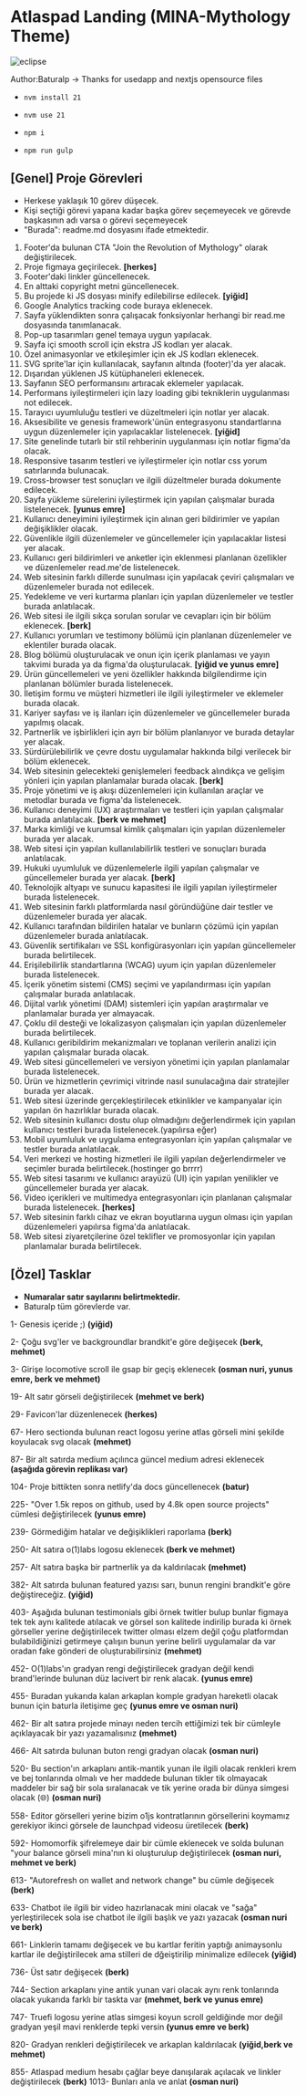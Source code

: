 # Atlaspad Landing (MINA-Mythology Theme)
![eclipse](https://github.com/AtlasPad/website-mina/assets/158029357/ff062b2c-5e34-4306-9817-998b4b7053b0)

Author:Baturalp -> Thanks for usedapp and nextjs opensource files

* ```nvm install 21```

* ```nvm use 21```

* ```npm i```

* ```npm run gulp```

  
## [Genel] Proje Görevleri
- Herkese yaklaşık 10 görev düşecek.
- Kişi seçtiği görevi yapana kadar başka görev seçemeyecek ve görevde başkasının adı varsa o görevi seçemeyecek
- "Burada": readme.md dosyasını ifade etmektedir.

1. Footer'da bulunan CTA "Join the Revolution of Mythology" olarak değiştirilecek.
2. Proje figmaya geçirilecek. **[herkes]**
3. Footer'daki linkler güncellenecek.
4. En alttaki copyright metni güncellenecek.
5. Bu projede ki JS dosyası minify edilebilirse edilecek. **[yiğid]**
6. Google Analytics tracking code buraya eklenecek.
7. Sayfa yüklendikten sonra çalışacak fonksiyonlar herhangi bir read.me dosyasında tanımlanacak.
8. Pop-up tasarımları genel temaya uygun yapılacak.
9. Sayfa içi smooth scroll için ekstra JS kodları yer alacak.
10. Özel animasyonlar ve etkileşimler için ek JS kodları eklenecek.
11. SVG sprite'lar için kullanılacak, sayfanın altında (footer)'da yer alacak.
12. Dışarıdan yüklenen JS kütüphaneleri eklenecek.
13. Sayfanın SEO performansını artıracak eklemeler yapılacak.
14. Performans iyileştirmeleri için lazy loading gibi tekniklerin uygulanması not edilecek.
15. Tarayıcı uyumluluğu testleri ve düzeltmeleri için notlar yer alacak.
16. Aksesibilite ve genesis framework'ünün entegrasyonu standartlarına uygun düzenlemeler için yapılacaklar listelenecek. **[yiğid]**
17. Site genelinde tutarlı bir stil rehberinin uygulanması için notlar figma'da olacak.
18. Responsive tasarım testleri ve iyileştirmeler için notlar css yorum satırlarında bulunacak.
19. Cross-browser test sonuçları ve ilgili düzeltmeler burada dokumente edilecek.
20. Sayfa yükleme sürelerini iyileştirmek için yapılan çalışmalar burada listelenecek. **[yunus emre]**
21. Kullanıcı deneyimini iyileştirmek için alınan geri bildirimler ve yapılan değişiklikler olacak.
22. Güvenlikle ilgili düzenlemeler ve güncellemeler için yapılacaklar listesi yer alacak.
26. Kullanıcı geri bildirimleri ve anketler için eklenmesi planlanan özellikler ve düzenlemeler read.me'de listelenecek.
27. Web sitesinin farklı dillerde sunulması için yapılacak çeviri çalışmaları ve düzenlemeler burada not edilecek.
29. Yedekleme ve veri kurtarma planları için yapılan düzenlemeler ve testler burada anlatılacak.
30. Web sitesi ile ilgili sıkça sorulan sorular ve cevapları için bir bölüm eklenecek. **[berk]**
31. Kullanıcı yorumları ve testimony bölümü için planlanan düzenlemeler ve eklentiler burada olacak.
32. Blog bölümü oluşturulacak ve onun için içerik planlaması ve yayın takvimi burada ya da figma'da oluşturulacak. **[yiğid ve yunus emre]**
34. Ürün güncellemeleri ve yeni özellikler hakkında bilgilendirme için planlanan bölümler burada listelenecek.
35. İletişim formu ve müşteri hizmetleri ile ilgili iyileştirmeler ve eklemeler burada olacak.
36. Kariyer sayfası ve iş ilanları için düzenlemeler ve güncellemeler burada yapılmış olacak.
37. Partnerlik ve işbirlikleri için ayrı bir bölüm planlanıyor ve burada detaylar yer alacak.
38. Sürdürülebilirlik ve çevre dostu uygulamalar hakkında bilgi verilecek bir bölüm eklenecek.
47. Web sitesinin gelecekteki genişlemeleri feedback alındıkça ve gelişim yönleri için yapılan planlamalar burada olacak. **[berk]**
48. Proje yönetimi ve iş akışı düzenlemeleri için kullanılan araçlar ve metodlar burada ve figma'da listelenecek.
49. Kullanıcı deneyimi (UX) araştırmaları ve testleri için yapılan çalışmalar burada anlatılacak. **[berk ve mehmet]**
50. Marka kimliği ve kurumsal kimlik çalışmaları için yapılan düzenlemeler burada yer alacak.
59. Web sitesi için yapılan kullanılabilirlik testleri ve sonuçları burada anlatılacak.
60. Hukuki uyumluluk ve düzenlemelerle ilgili yapılan çalışmalar ve güncellemeler burada yer alacak. **[berk]**
61. Teknolojik altyapı ve sunucu kapasitesi ile ilgili yapılan iyileştirmeler burada listelenecek.
62. Web sitesinin farklı platformlarda nasıl göründüğüne dair testler ve düzenlemeler burada yer alacak.
63. Kullanıcı tarafından bildirilen hatalar ve bunların çözümü için yapılan düzenlemeler burada anlatılacak.
64. Güvenlik sertifikaları ve SSL konfigürasyonları için yapılan güncellemeler burada belirtilecek.
65. Erişilebilirlik standartlarına (WCAG) uyum için yapılan düzenlemeler burada listelenecek.
66. İçerik yönetim sistemi (CMS) seçimi ve yapılandırması için yapılan çalışmalar burada anlatılacak.
67. Dijital varlık yönetimi (DAM) sistemleri için yapılan araştırmalar ve planlamalar burada yer almayacak.
68. Çoklu dil desteği ve lokalizasyon çalışmaları için yapılan düzenlemeler burada belirtilecek.
69. Kullanıcı geribildirim mekanizmaları ve toplanan verilerin analizi için yapılan çalışmalar burada olacak.
70. Web sitesi güncellemeleri ve versiyon yönetimi için yapılan planlamalar burada listelenecek.
73. Ürün ve hizmetlerin çevrimiçi vitrinde nasıl sunulacağına dair stratejiler burada yer alacak.
75. Web sitesi üzerinde gerçekleştirilecek etkinlikler ve kampanyalar için yapılan ön hazırlıklar burada olacak.
77. Web sitesinin kullanıcı dostu olup olmadığını değerlendirmek için yapılan kullanıcı testleri burada listelenecek.(yapılırsa eğer)
78. Mobil uyumluluk ve uygulama entegrasyonları için yapılan çalışmalar ve testler burada anlatılacak.
79. Veri merkezi ve hosting hizmetleri ile ilgili yapılan değerlendirmeler ve seçimler burada belirtilecek.(hostinger go brrrr)
80. Web sitesi tasarımı ve kullanıcı arayüzü (UI) için yapılan yenilikler ve güncellemeler burada yer alacak.
81. Video içerikleri ve multimedya entegrasyonları için planlanan çalışmalar burada listelenecek. **[herkes]**
82. Web sitesinin farklı cihaz ve ekran boyutlarına uygun olması için yapılan düzenlemeleri yapılırsa figma'da anlatılacak.
88. Web sitesi ziyaretçilerine özel teklifler ve promosyonlar için yapılan planlamalar burada belirtilecek.


## [Özel] Tasklar
* **Numaralar satır sayılarını belirtmektedir.**
* Baturalp tüm görevlerde var.

1- Genesis içeride ;) **(yiğid)**
  
2- Çoğu svg'ler ve backgroundlar brandkit'e göre değişecek **(berk, mehmet)**

3- Girişe locomotive scroll ile gsap bir geçiş eklenecek **(osman nuri, yunus emre, berk ve mehmet)**

19- Alt satır görseli değiştirilecek **(mehmet ve berk)**

29- Favicon'lar düzenlenecek **(herkes)**

67- Hero sectionda bulunan react logosu yerine atlas görseli mini şekilde koyulacak svg olacak **(mehmet)**

87- Bir alt satırda medium açılınca güncel medium adresi eklenecek **(aşağıda görevin replikası var)**

104- Proje bittikten sonra netlify'da docs güncellenecek **(batur)**

225- "Over 1.5k repos on github, used by 4.8k open source projects" cümlesi değiştirilecek **(yunus emre)**

239- Görmediğim hatalar ve değişiklikleri raporlama **(berk)**

250- Alt satıra o(1)labs logosu eklenecek **(berk ve mehmet)**

257- Alt satıra başka bir partnerlik ya da kaldırılacak **(mehmet)**

382- Alt satırda bulunan featured yazısı sarı, bunun rengini brandkit'e göre değiştireceğiz. **(yiğid)**

403- Aşağıda bulunan testimonials gibi örnek twitler bulup bunlar figmaya tek tek aynı kalitede atılacak ve görsel son kalitede indirilip burada ki örnek görseller yerine değiştirilecek twitter olması elzem değil çoğu platformdan bulabildiğinizi getirmeye çalışın bunun yerine belirli uygulamalar da var oradan fake gönderi de oluşturabilirsiniz **(mehmet)**

452- O(1)labs'ın gradyan rengi değiştirilecek gradyan değil kendi brand'lerinde bulunan düz lacivert bir renk alacak. **(yunus emre)**

455- Buradan yukarıda kalan arkaplan komple gradyan hareketli olacak bunun için baturla iletişime geç **(yunus emre ve osman nuri)**

462- Bir alt satıra projede minayı neden tercih ettiğimizi tek bir cümleyle açıklayacak bir yazı yazamalısınız **(mehmet)**

466- Alt satırda bulunan buton rengi gradyan olacak **(osman nuri)**

520- Bu section'ın arkaplanı antik-mantik yunan ile ilgili olacak renkleri krem ve bej tonlarında olmalı ve her maddede bulunan tikler tik olmayacak maddeler bir sağ bir sola sıralanacak ve tik yerine orada bir dünya simgesi olacak (🌐) **(osman nuri)**

558- Editor görselleri yerine bizim o1js kontratlarının görsellerini koymamız gerekiyor ikinci görsele de launchpad videosu üretilecek **(berk)**

592- Homomorfik şifrelemeye dair bir cümle eklenecek ve solda bulunan "your balance görseli mina'nın ki oluşturulup değiştirilecek **(osman nuri, mehmet ve berk)**

613- "Autorefresh on wallet and network change" bu cümle değişecek **(berk)**

633- Chatbot ile ilgili bir video hazırlanacak mini olacak ve "sağa" yerleştirilecek  sola ise
chatbot ile ilgili başlık ve yazı yazacak **(osman nuri ve berk)**

661- Linklerin tamamı değişecek ve bu kartlar feritin yaptığı animaysonlu kartlar ile değiştirilecek ama stilleri de dğeiştirilip minimalize edilecek **(yiğid)**

736- Üst satır değişecek **(berk)**

744- Section arkaplanı yine antik yunan vari olacak aynı renk tonlarında olacak yukarıda farklı bir taskta var **(mehmet, berk ve yunus emre)**

747- Truefi logosu yerine atlas simgesi koyun scroll geldiğinde mor değil gradyan yeşil mavi renklerde tepki versin **(yunus emre ve berk)**

820- Gradyan renkleri değiştirilecek ve arkaplan kaldırılacak **(yiğid,berk ve mehmet)**

855- Atlaspad medium hesabı çağlar beye danışılarak açılacak ve linkler değiştirilecek **(berk)**
1013- Bunları anla ve anlat **(osman nuri)**
